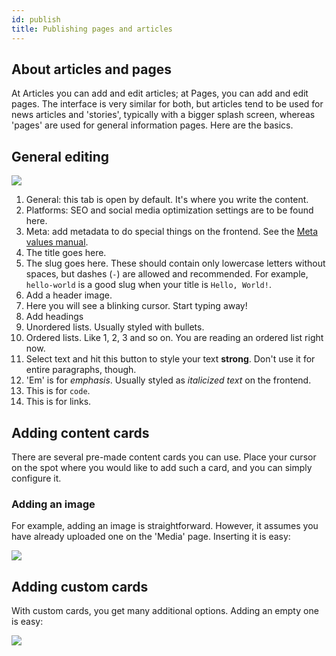 ```yaml
---
id: publish
title: Publishing pages and articles
---
```


## About articles and pages

At Articles you can add and edit articles; at Pages, you can add and edit pages. The interface is very similar for both, but articles tend to be used for news articles and 'stories', typically with a bigger splash screen, whereas 'pages' are used for general information pages. Here are the basics.

## General editing

![](https://s3-eu-west-1.amazonaws.com/bureaubolster/Wings_2019-03-12_10-30-23.png)

1. General: this tab is open by default. It's where you write the content.
2. Platforms: SEO and social media optimization settings are to be found here.
3. Meta: add metadata to do special things on the frontend. See the [Meta values manual](/meta-values).
4. The title goes here.
5. The slug goes here. These should contain only lowercase letters without spaces, but dashes (`-`) are allowed and recommended. For example, `hello-world` is a good slug when your title is `Hello, World!`.
6. Add a header image.
7. Here you will see a blinking cursor. Start typing away!
8. Add headings
9. Unordered lists. Usually styled with bullets.
10. Ordered lists. Like 1, 2, 3 and so on. You are reading an ordered list right now.
11. Select text and hit this button to style your text **strong**. Don't use it for entire paragraphs, though.
12. 'Em' is for *emphasis*. Usually styled as *italicized text* on the frontend.
13. This is for `code`. 
14. This is for links.


## Adding content cards 
There are several pre-made content cards you can use. Place your cursor on the spot where you would like to add such a card, and you can simply configure it. 

### Adding an image
For example, adding an image is straightforward. However, it assumes you have already uploaded one on the 'Media' page. Inserting it is easy:

![](https://s3-eu-west-1.amazonaws.com/bureaubolster/add-image.gif)

## Adding custom cards
With custom cards, you get many additional options. Adding an empty one is easy:

![](https://s3-eu-west-1.amazonaws.com/bureaubolster/data-card.gif)




